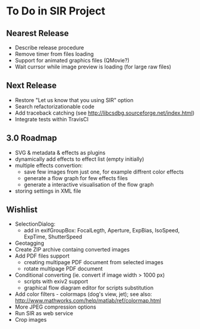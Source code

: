 # To Do in SIR Project


## Nearest Release

* Describe release procedure
* Remove timer from files loading
* Support for animated graphics files (QMovie?)
* Wait currsor while image preview is loading (for large raw files)


## Next Release

* Restore "Let us know that you using SIR" option
* Search refactorizationable code
* Add traceback catching (see http://libcsdbg.sourceforge.net/index.html)
* Integrate tests within TravisCI


## 3.0 Roadmap

* SVG & metadata & effects as plugins
* dynamically add effects to effect list (empty initially)
* multiple effects convertion:
    * save few images from just one, for example diffrent color effects
    * generate a flow graph for few effects files
    * generate a interactive visualisation of the flow graph
* storing settings in XML file


## Wishlist

* SelectionDialog:
    * add in exifGroupBox: FocalLegth, Aperture, ExpBias, IsoSpeed, ExpTime, ShutterSpeed
* Geotagging
* Create ZIP archive containg converted images
* Add PDF files support
    * creating multipage PDF document from selected images
    * rotate multipage PDF document
* Conditional converting (ie. convert if image width > 1000 px)
    * scripts with exiv2 support
    * graphical flow diagram editor for scripts substitution
* Add color filters - colormaps (dog's view, jet); see also: http://www.mathworks.com/help/matlab/ref/colormap.html
* More JPEG compression options
* Run SIR as web service
* Crop images

